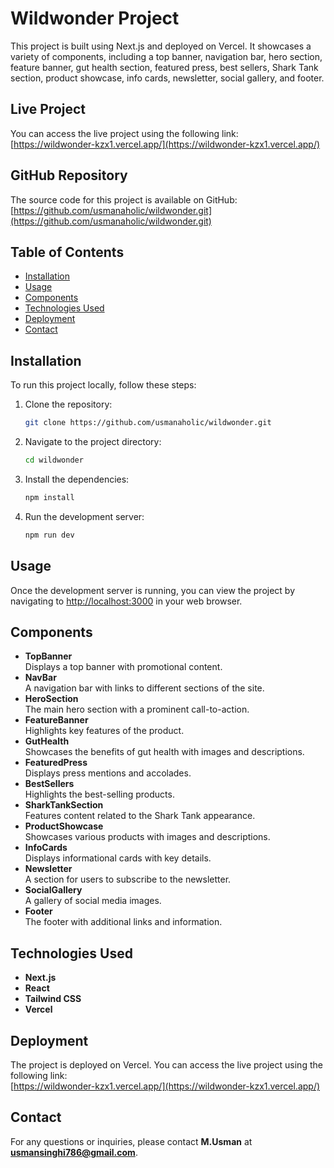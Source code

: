 
# Wildwonder Project

This project is built using Next.js and deployed on Vercel. It showcases a variety of components, including a top banner, navigation bar, hero section, feature banner, gut health section, featured press, best sellers, Shark Tank section, product showcase, info cards, newsletter, social gallery, and footer.

## Live Project

You can access the live project using the following link:  
[https://wildwonder-kzx1.vercel.app/](https://wildwonder-kzx1.vercel.app/)

## GitHub Repository

The source code for this project is available on GitHub:  
[https://github.com/usmanaholic/wildwonder.git](https://github.com/usmanaholic/wildwonder.git)

## Table of Contents

- [Installation](#installation)
- [Usage](#usage)
- [Components](#components)
- [Technologies Used](#technologies-used)
- [Deployment](#deployment)
- [Contact](#contact)

## Installation

To run this project locally, follow these steps:

1. Clone the repository:
   ```bash
   git clone https://github.com/usmanaholic/wildwonder.git
   ```
2. Navigate to the project directory:
   ```bash
   cd wildwonder
   ```
3. Install the dependencies:
   ```bash
   npm install
   ```
4. Run the development server:
   ```bash
   npm run dev
   ```

## Usage

Once the development server is running, you can view the project by navigating to [http://localhost:3000](http://localhost:3000) in your web browser.

## Components

- **TopBanner**  
  Displays a top banner with promotional content.
- **NavBar**  
  A navigation bar with links to different sections of the site.
- **HeroSection**  
  The main hero section with a prominent call-to-action.
- **FeatureBanner**  
  Highlights key features of the product.
- **GutHealth**  
  Showcases the benefits of gut health with images and descriptions.
- **FeaturedPress**  
  Displays press mentions and accolades.
- **BestSellers**  
  Highlights the best-selling products.
- **SharkTankSection**  
  Features content related to the Shark Tank appearance.
- **ProductShowcase**  
  Showcases various products with images and descriptions.
- **InfoCards**  
  Displays informational cards with key details.
- **Newsletter**  
  A section for users to subscribe to the newsletter.
- **SocialGallery**  
  A gallery of social media images.
- **Footer**  
  The footer with additional links and information.

## Technologies Used

- **Next.js**
- **React**
- **Tailwind CSS**
- **Vercel**

## Deployment

The project is deployed on Vercel. You can access the live project using the following link:  
[https://wildwonder-kzx1.vercel.app/](https://wildwonder-kzx1.vercel.app/)

## Contact

For any questions or inquiries, please contact **M.Usman** at **usmansinghi786@gmail.com**.
